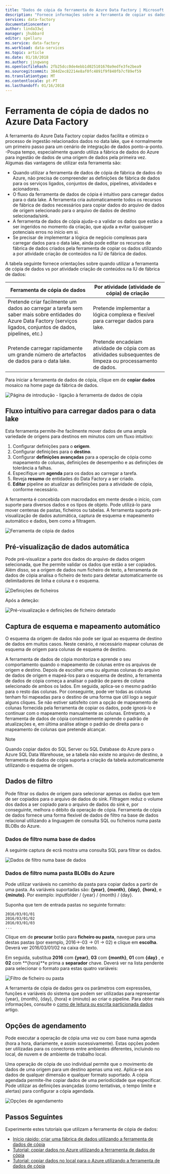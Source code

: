 ```yaml
---
title: "Dados de cópia da ferramenta do Azure Data Factory | Microsoft Docs"
description: "Fornece informações sobre a ferramenta de copiar os dados na IU de fábrica de dados do Azure"
services: data-factory
documentationcenter: 
author: linda33wj
manager: jhubbard
editor: spelluru
ms.service: data-factory
ms.workload: data-services
ms.topic: article
ms.date: 01/10/2018
ms.author: jingwang
ms.openlocfilehash: 2fb25dcc0de4ebb1d025101670a9edfe3fe2bea9
ms.sourcegitcommit: 384d2ec82214e8af0fc4891f9f840fb7cf89ef59
ms.translationtype: MT
ms.contentlocale: pt-PT
ms.lasthandoff: 01/16/2018
---
```

# <a name="copy-data-tool-in-azure-data-factory"></a>Ferramenta de cópia de dados no Azure Data Factory
A ferramenta do Azure Data Factory copiar dados facilita e otimiza o processo de ingestão relacionados dados no data lake, que é normalmente um primeiro passo para um cenário de integração de dados ponto-a-ponto.  -Poupa tempo, especialmente quando utiliza a fábrica de dados do Azure para ingestão de dados de uma origem de dados pela primeira vez. Algumas das vantagens de utilizar esta ferramenta são:

- Quando utilizar a ferramenta de dados de cópia de fábrica de dados do Azure, não precisa de compreender as definições de fábrica de dados para os serviços ligados, conjuntos de dados, pipelines, atividades e acionadores. 
- O fluxo da ferramenta de dados de cópia é intuitivo para carregar dados para o data lake. A ferramenta cria automaticamente todos os recursos de fábrica de dados necessários para copiar dados do arquivo de dados de origem selecionado para o arquivo de dados de destino selecionada/sink. 
- A ferramenta de dados de cópia ajuda-o a validar os dados que estão a ser ingeridos no momento da criação, que ajuda a evitar quaisquer potenciais erros no início em si.
- Se precisar de implementar a lógica de negócio complexas para carregar dados para o data lake, ainda pode editar os recursos de fábrica de dados criados pela ferramenta de copiar os dados utilizando a por atividade criação de conteúdos na IU de fábrica de dados. 

A tabela seguinte fornece orientações sobre quando utilizar a ferramenta de cópia de dados vs por atividade criação de conteúdos na IU de fábrica de dados: 

| Ferramenta de cópia de dados | Por atividade (atividade de cópia) de criação |
| -------------- | -------------------------------------- |
| Pretende criar facilmente um dados ao carregar a tarefa sem saber mais sobre entidades do Azure Data Factory (serviços ligados, conjuntos de dados, pipelines, etc.) | Pretende implementar a lógica complexa e flexível para carregar dados para lake. |
| Pretende carregar rapidamente um grande número de artefactos de dados para o data lake. | Pretende encadeiam atividade de cópia com as atividades subsequentes de limpeza ou processamento de dados. |

Para iniciar a ferramenta de dados de cópia, clique em de **copiar dados** mosaico na home page da fábrica de dados.

![Página de introdução - ligação à ferramenta de dados de cópia](./media/copy-data-tool/get-started-page.png)


## <a name="intuitive-flow-for-loading-data-into-a-data-lake"></a>Fluxo intuitivo para carregar dados para o data lake
Esta ferramenta permite-lhe facilmente mover dados de uma ampla variedade de origens para destinos em minutos com um fluxo intuitivo:  

1. Configurar definições para o **origem**.
2. Configurar definições para o **destino**. 
3. Configurar **definições avançadas** para a operação de cópia como mapeamento de colunas, definições de desempenho e as definições de tolerância a falhas. 
4. Especifique um **agenda** para os dados ao carregar a tarefa. 
5. Reveja **resumo** de entidades do Data Factory a ser criado. 
6. **Editar** pipeline ao atualizar as definições para a atividade de cópia, conforme necessário. 

 A ferramenta é concebida com macrodados em mente desde o início, com suporte para diversos dados e os tipos de objeto. Pode utilizá-lo para mover centenas de pastas, ficheiros ou tabelas. A ferramenta suporta pré-visualização de dados automática, captura de esquema e mapeamento automático e dados, bem como a filtragem.

![Ferramenta de cópia de dados](./media/copy-data-tool/copy-data-tool.png)

## <a name="automatic-data-preview"></a>Pré-visualização de dados automática
Pode pré-visualizar a parte dos dados do arquivo de dados origem selecionada, que lhe permite validar os dados que estão a ser copiados. Além disso, se a origem de dados num ficheiro de texto, a ferramenta de dados de cópia analisa o ficheiro de texto para detetar automaticamente os delimitadores de linha e coluna e o esquema.

![Definições de ficheiros](./media/copy-data-tool/file-format-settings.png)

Após a deteção:

![Pré-visualização e definições de ficheiro detetado](./media/copy-data-tool/after-detection.png)

## <a name="schema-capture-and-automatic-mapping"></a>Captura de esquema e mapeamento automático
O esquema da origem de dados não pode ser igual ao esquema de destino de dados em muitos casos. Neste cenário, é necessário mapear colunas de esquema de origem para colunas de esquema de destino.

A ferramenta de dados de cópia monitoriza e aprende o seu comportamento quando o mapeamento de colunas entre os arquivos de origem e destino. Depois de escolher uma ou algumas colunas do arquivo de dados de origem e mapeá-los para o esquema de destino, a ferramenta de dados de cópia começa a analisar o padrão de pares de coluna selecionado de ambos os lados. Em seguida, aplica-se o mesmo padrão para o resto das colunas. Por conseguinte, pode ver todas as colunas tenham foi mapeadas para o destino de uma forma que útil logo a seguir alguns cliques.  Se não estiver satisfeito com a opção de mapeamento de colunas fornecida pela ferramenta de copiar os dados, pode ignorá-lo e continuar com o mapeamento manualmente as colunas. Entretanto, a ferramenta de dados de cópia constantemente aprende o padrão de atualizações e, em última análise atinge o padrão de direita para o mapeamento de colunas que pretende alcançar. 

> [!NOTE]
> Quando copiar dados do SQL Server ou SQL Database do Azure para o Azure SQL Data Warehouse, se a tabela não existe no arquivo de destino, a ferramenta de dados de cópia suporta a criação da tabela automaticamente utilizando o esquema de origem. 

## <a name="filter-data"></a>Dados de filtro
Pode filtrar os dados de origem para selecionar apenas os dados que tem de ser copiados para o arquivo de dados do sink. Filtragem reduz o volume dos dados a ser copiado para o arquivo de dados do sink e, por conseguinte, melhora o débito da operação de cópia. Ferramenta de cópia de dados fornece uma forma flexível de dados de filtro na base de dados relacional utilizando a linguagem de consulta SQL ou ficheiros numa pasta BLOBs do Azure. 

### <a name="filter-data-in-a-database"></a>Dados de filtro numa base de dados
A seguinte captura de ecrã mostra uma consulta SQL para filtrar os dados.

![Dados de filtro numa base de dados](./media/copy-data-tool/filter-data-in-database.png)

### <a name="filter-data-in-an-azure-blob-folder"></a>Dados de filtro numa pasta BLOBs do Azure
Pode utilizar variáveis no caminho da pasta para copiar dados a partir de uma pasta. As variáveis suportadas são: **{year}**, **{month}**, **{day}**, **{hora}**, e **{minuto}**. Por exemplo: inputfolder / {year} / {month} / {day}. 

Suponha que tem de entrada pastas no seguinte formato: 

```
2016/03/01/01
2016/03/01/02
2016/03/01/03
...
```

Clique em de **procurar** botão para **ficheiro ou pasta**, navegue para uma destas pastas (por exemplo, 2016->-03 -> 01 -> 02) e clique em **escolha**. Deverá ver 2016/03/01/02 na caixa de texto. 

Em seguida, substitua **2016** com **{year}**, **03** com **{month}**, **01** com **{day}** , e **02** com **{hora}**e prima a **separador** chave. Deverá ver na lista pendente para selecionar o formato para estas quatro variáveis:

![Filtro de ficheiro ou pasta](./media/copy-data-tool/filter-file-or-folder.png)

A ferramenta de cópia de dados gera os parâmetros com expressões, funções e variáveis do sistema que podem ser utilizadas para representar {year}, {month}, {day}, {hora} e {minuto} ao criar o pipeline. Para obter mais informações, consulte o [como de leitura ou escrita particionada dados](how-to-read-write-partitioned-data.md) artigo.

## <a name="scheduling-options"></a>Opções de agendamento
Pode executar a operação de cópia uma vez ou com base numa agenda (hora a hora, diariamente, e assim sucessivamente). Estas opções podem ser utilizadas para os conectores entre ambientes diferentes, incluindo no local, de nuvem e de ambiente de trabalho local. 

Uma operação de cópia de uso individual permite que o movimento de dados de uma origem para um destino apenas uma vez. Aplica-se aos dados de qualquer dimensão e qualquer formato suportado. A cópia agendada permite-lhe copiar dados de uma periodicidade que especificar. Pode utilizar as definições avançadas (como tentativas, o tempo limite e alertas) para configurar a cópia agendada.

![Opções de agendamento](./media/copy-data-tool/scheduling-options.png)


## <a name="next-steps"></a>Passos Seguintes
Experimente estes tutoriais que utilizam a ferramenta de cópia de dados:

- [Início rápido: criar uma fábrica de dados utilizando a ferramenta de dados de cópia](quickstart-create-data-factory-copy-data-tool.md)
- [Tutorial: copiar dados no Azure utilizando a ferramenta de dados de cópia](tutorial-copy-data-tool.md) 
- [Tutorial: copiar dados no local para o Azure utilizando a ferramenta de dados de cópia](tutorial-hybrid-copy-data-tool.md)
